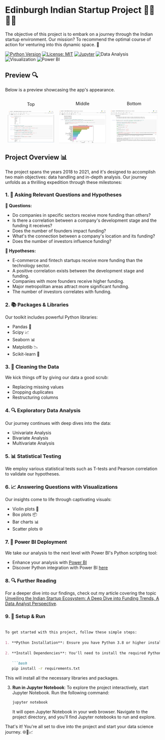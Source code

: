 # Edinburgh Indian Startup Project 👨‍💼💼🚀

The objective of this project is to embark on a journey through the Indian startup environment. Our mission? To recommend the optimal course of action for venturing into this dynamic space. 🌟

[![Python Version](https://img.shields.io/badge/python-3.11-blue.svg)](https://www.python.org/downloads/release/python-311/)
[![License: MIT](https://img.shields.io/badge/License-MIT-yellow.svg)](https://opensource.org/licenses/MIT)
[![Jupyter](https://img.shields.io/badge/Jupyter-Notebooks-orange.svg)](https://jupyter.org/)
![Data Analysis](https://img.shields.io/badge/Data-Analysis-yellow)
![Visualization](https://img.shields.io/badge/Visualization-orange)
![Power BI](https://img.shields.io/badge/Power%20BI-red)

## Preview 🔍

Below is a preview showcasing the app's appearance.

<div style="display: flex; align-items: center;">
    <div style="flex: 33.33%; text-align: center;">
        <p>Top</p>
        <img src="Screenshots/Anlys1.png" alt="Top" width="90%"/>
    </div>
    <div style="flex: 33.33%; text-align: center;">
        <p>Middle</p>
        <img src="Screenshots/Anlys2.png" alt="Middle" width="90%"/>
    </div>
    <div style="flex: 33.33%; text-align: center;">
        <p>Bottom</p>
        <img src="Screenshots/Anlys3.png" alt="Bottom" width="90%"/>
    </div>
</div>

## Project Overview 📊

The project spans the years 2018 to 2021, and it's designed to accomplish two main objectives: data handling and in-depth analysis. Our journey unfolds as a thrilling expedition through these milestones:

### 1. 🤔 Asking Relevant Questions and Hypotheses

**🧐 Questions:**

- Do companies in specific sectors receive more funding than others?
- Is there a correlation between a company's development stage and the funding it receives?
- Does the number of founders impact funding?
- What's the connection between a company's location and its funding?
- Does the number of investors influence funding?

**🧪 Hypotheses:**

- E-commerce and fintech startups receive more funding than the technology sector.
- A positive correlation exists between the development stage and funding.
- Companies with more founders receive higher funding.
- Major metropolitan areas attract more significant funding.
- The number of investors correlates with funding.


### 2. 📚 Packages & Libraries

Our toolkit includes powerful Python libraries:

- Pandas 🐼
- Scipy 📈
- Seaborn 📊
- Matplotlib 📉
- Scikit-learn 🧠

### 3. 🧹 Cleaning the Data

We kick things off by giving our data a good scrub:

- Replacing missing values
- Dropping duplicates
- Restructuring columns

### 4. 🔍 Exploratory Data Analysis

Our journey continues with deep dives into the data:

- Univariate Analysis
- Bivariate Analysis
- Multivariate Analysis

### 5. 📊 Statistical Testing

We employ various statistical tests such as T-tests and Pearson correlation to validate our hypotheses.

### 6. 📈 Answering Questions with Visualizations

Our insights come to life through captivating visuals:

- Violin plots 🎻
- Box plots 📦
- Bar charts 📊
- Scatter plots 🌐

### 7. 🌟 Power BI Deployment

We take our analysis to the next level with Power BI's Python scripting tool:

- Enhance your analysis with [Power BI](https://www.youtube.com/watch?v=3_DOF_qjguA)
- Discover Python integration with Power BI [here](https://learn.microsoft.com/en-us/power-bi/connect-data/desktop-python-visuals)

### 8. 🔍 Further Reading

For a deeper dive into our findings, check out my article covering the topic [Unveiling the Indian Startup Ecosystem: A Deep Dive into Funding Trends, A Data Analyst Perspective](https://israelanaba.medium.com/credit-microsoft-teams-image-getty-image-98fb01e63875).



 ### 9. 🚀 Setup & Run

```markdown

To get started with this project, follow these simple steps:

1. **Python Installation**: Ensure you have Python 3.8 or higher installed on your system. You can download Python from the official website [here](https://www.python.org/downloads/).

2. **Install Dependencies**: You'll need to install the required Python libraries for this project. Open your command line or terminal and run the following command within the project directory:

   ```bash
   pip install -r requirements.txt
```

   This will install all the necessary libraries and packages.

3. **Run in Jupyter Notebook**: To explore the project interactively, start Jupyter Notebook. Run the following command:

   ```bash
   jupyter notebook
   ```

   It will open Jupyter Notebook in your web browser. Navigate to the project directory, and you'll find Jupyter notebooks to run and explore.

That's it! You're all set to dive into the project and start your data science journey. 🌐💼📈

```
